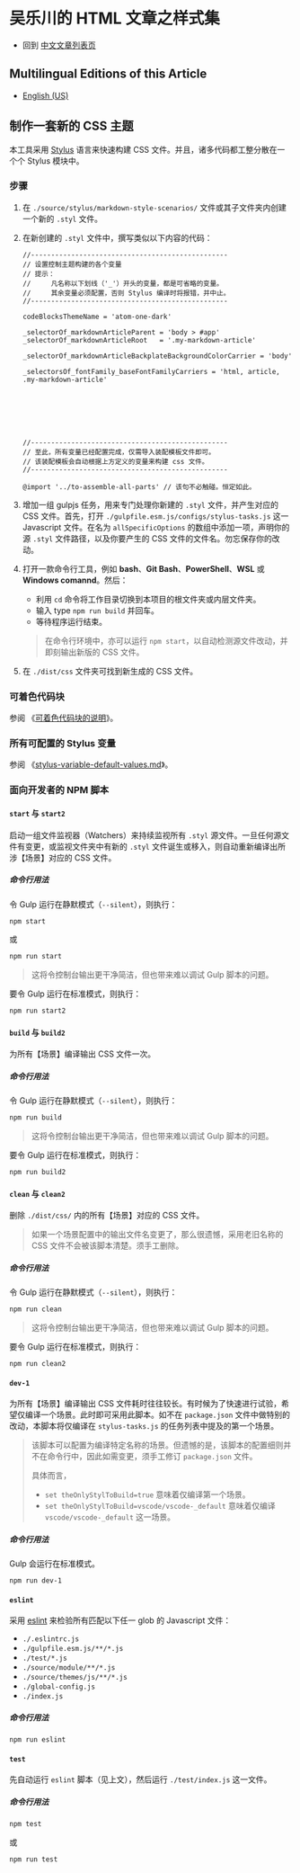 <link rel="stylesheet" href="../../../dist/css/wulechuan-styles-for-html-via-markdown--vscode.default.min.css">

# 吴乐川的 HTML 文章之样式集

- 回到 [中文文章列表页](../../../ReadMe.zh-hans-CN.md)


## Multilingual Editions of this Article

- [English (US)](../en-US/develope-css-for-a-new-theme.md)




## 制作一套新的 CSS 主题

本工具采用 [Stylus](http://stylus-lang.com/) 语言来快速构建 CSS 文件。并且，诸多代码都工整分散在一个个 Stylus 模块中。

### 步骤


1. 在 `./source/stylus/markdown-style-scenarios/` 文件或其子文件夹内创建一个新的 `.styl` 文件。

2. 在新创建的 `.styl` 文件中，撰写类似以下内容的代码：

    ```stylus
    //-------------------------------------------------
    // 设置控制主题构建的各个变量
    // 提示：
    //     凡名称以下划线（'_'）开头的变量，都是可省略的变量。
    //     其余变量必须配置，否则 Stylus 编译时将报错，并中止。
    //-------------------------------------------------

    codeBlocksThemeName = 'atom-one-dark'

    _selectorOf_markdownArticleParent = 'body > #app'
    _selectorOf_markdownArticleRoot   = '.my-markdown-article'

    _selectorOf_markdownArticleBackplateBackgroundColorCarrier = 'body'

    _selectorsOf_fontFamily_baseFontFamilyCarriers = 'html, article, .my-markdown-article'







    //-------------------------------------------------
    // 至此，所有变量已经配置完成，仅需导入装配模板文件即可。
    // 该装配模板会自动根据上方定义的变量来构建 css 文件。
    //-------------------------------------------------

    @import '../to-assemble-all-parts' // 该句不必触碰。恒定如此。

    ```


3. 增加一组 gulpjs 任务，用来专门处理你新建的 `.styl` 文件，并产生对应的 CSS 文件。首先，打开 `./gulpfile.esm.js/configs/stylus-tasks.js` 这一 Javascript 文件。在名为 `allSpecificOptions` 的数组中添加一项，声明你的源 `.styl` 文件路径，以及你要产生的 CSS 文件的文件名。勿忘保存你的改动。

4. 打开一款命令行工具，例如 **bash**、**Git Bash**、**PowerShell**、**WSL** 或 **Windows comannd**。然后：

    - 利用 `cd` 命令将工作目录切换到本项目的根文件夹或内层文件夹。
    - 输入 type `npm run build` 并回车。
    - 等待程序运行结束。

    > 在命令行环境中，亦可以运行 `npm start`，以自动检测源文件改动，并即刻输出新版的 CSS 文件。

5. 在 `./dist/css` 文件夹可找到新生成的 CSS 文件。





### 可着色代码块

参阅 《[可着色代码块的说明](./code-blocks-theming.md)》。


### 所有可配置的 Stylus 变量

参阅 《[stylus-variable-default-values.md](../en-US/stylus-variable-default-values.md)》。




### 面向开发者的 NPM 脚本

#### `start` 与 `start2`


启动一组文件监视器（Watchers）来持续监视所有 `.styl` 源文件。一旦任何源文件有变更，或监视文件夹中有新的 `.styl` 文件诞生或移入，则自动重新编译出所涉【场景】对应的 CSS 文件。


##### 命令行用法

令 Gulp 运行在静默模式（`--silent`），则执行：

```bash
npm start
```

或

```bash
npm run start
```

> 这将令控制台输出更干净简洁，但也带来难以调试 Gulp 脚本的问题。


要令 Gulp 运行在标准模式，则执行：


```bash
npm run start2
```



#### `build` 与 `build2`

为所有【场景】编译输出 CSS 文件一次。


##### 命令行用法

令 Gulp 运行在静默模式（`--silent`），则执行：

```bash
npm run build
```

> 这将令控制台输出更干净简洁，但也带来难以调试 Gulp 脚本的问题。


要令 Gulp 运行在标准模式，则执行：


```bash
npm run build2
```



#### `clean` 与 `clean2`


删除 `./dist/css/` 内的所有【场景】对应的 CSS 文件。

> 如果一个场景配置中的输出文件名变更了，那么很遗憾，采用老旧名称的 CSS 文件不会被该脚本清楚。须手工删除。



##### 命令行用法

令 Gulp 运行在静默模式（`--silent`），则执行：

```bash
npm run clean
```

> 这将令控制台输出更干净简洁，但也带来难以调试 Gulp 脚本的问题。


要令 Gulp 运行在标准模式，则执行：

```bash
npm run clean2
```




#### `dev-1`


为所有【场景】编译输出 CSS 文件耗时往往较长。有时候为了快速进行试验，希望仅编译一个场景。此时即可采用此脚本。如不在 `package.json` 文件中做特别的改动，本脚本将仅编译在 `stylus-tasks.js` 的任务列表中提及的第一个场景。

> 该脚本可以配置为编译特定名称的场景。但遗憾的是，该脚本的配置细则并不在命令行中，因此如需变更，须手工修订 `package.json` 文件。
>
> 具体而言，
> - `set theOnlyStylToBuild=true` 意味着仅编译第一个场景。
> - `set theOnlyStylToBuild=vscode/vscode-_default` 意味着仅编译 `vscode/vscode-_default` 这一场景。


##### 命令行用法

Gulp 会运行在标准模式。


```bash
npm run dev-1
```





#### `eslint`

采用 [eslint](https://eslint.org) 来检验所有匹配以下任一 glob 的 Javascript 文件：

- `./.eslintrc.js`
- `./gulpfile.esm.js/**/*.js`
- `./test/*.js`
- `./source/module/**/*.js`
- `./source/themes/js/**/*.js`
- `./global-config.js`
- `./index.js`


##### 命令行用法

```bash
npm run eslint
```






#### `test`

先自动运行 `eslint` 脚本（见上文），然后运行 `./test/index.js` 这一文件。

##### 命令行用法

```bash
npm test
```

或

```bash
npm run test
```

